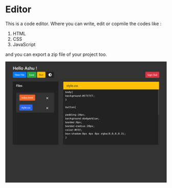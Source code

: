 # Editor

This is a code editor. Where you can write, edit or copmile the codes like :

1) HTML
2) CSS
3) JavaScript

and you can export a zip file of your project too.

![Demo Image](https://github.com/stunninghub/editor/blob/main/localhost_editor_editor.php(iPad).png)
